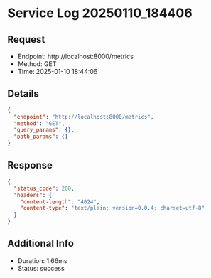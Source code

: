 # Service Log 20250110_184406

## Request
- Endpoint: http://localhost:8000/metrics
- Method: GET
- Time: 2025-01-10 18:44:06

## Details
```json
{
  "endpoint": "http://localhost:8000/metrics",
  "method": "GET",
  "query_params": {},
  "path_params": {}
}
```

## Response
```json
{
  "status_code": 200,
  "headers": {
    "content-length": "4024",
    "content-type": "text/plain; version=0.0.4; charset=utf-8"
  }
}
```

## Additional Info
- Duration: 1.66ms
- Status: success
